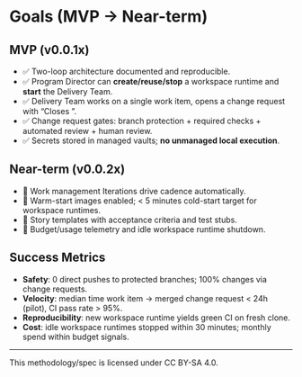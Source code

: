 # Goals (MVP → Near-term)

## MVP (v0.0.1x)
- ✅ Two-loop architecture documented and reproducible.
- ✅ Program Director can **create/reuse/stop** a workspace runtime and **start** the Delivery Team.
- ✅ Delivery Team works on a single work item, opens a change request with “Closes <work-item>”.
- ✅ Change request gates: branch protection + required checks + automated review + human review.
- ✅ Secrets stored in managed vaults; **no unmanaged local execution**.

## Near-term (v0.0.2x)
- 🔶 Work management Iterations drive cadence automatically.
- 🔶 Warm-start images enabled; < 5 minutes cold-start target for workspace runtimes.
- 🔶 Story templates with acceptance criteria and test stubs.
- 🔶 Budget/usage telemetry and idle workspace runtime shutdown.

## Success Metrics
- **Safety**: 0 direct pushes to protected branches; 100% changes via change requests.
- **Velocity**: median time work item → merged change request < 24h (pilot), CI pass rate > 95%.
- **Reproducibility**: new workspace runtime yields green CI on fresh clone.
- **Cost**: idle workspace runtimes stopped within 30 minutes; monthly spend within budget signals.

---

This methodology/spec is licensed under CC BY-SA 4.0.
